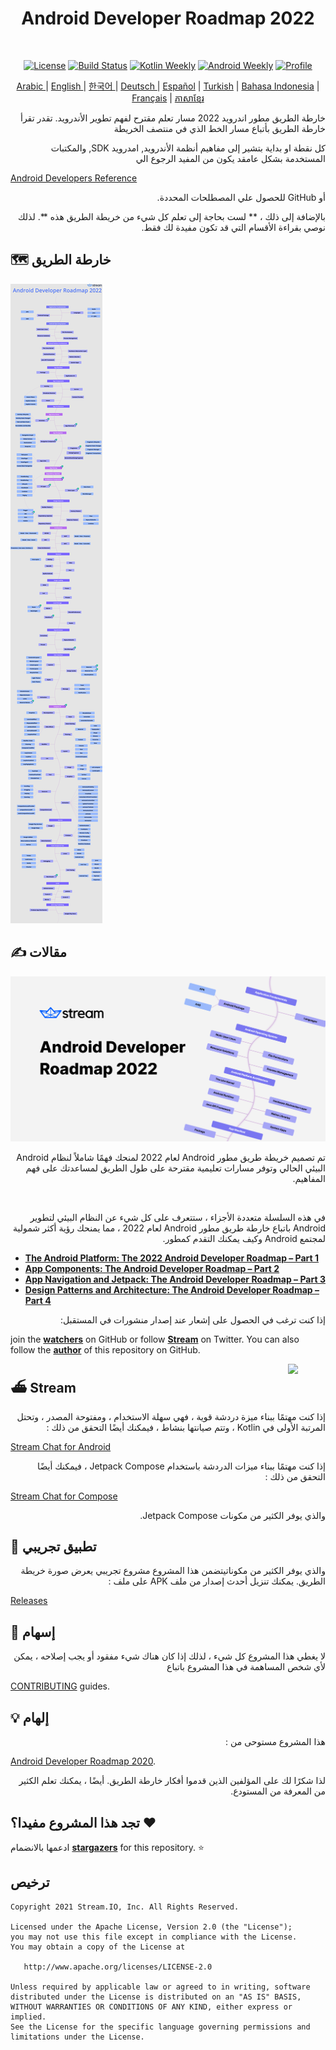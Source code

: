 <h1 align="center">Android Developer Roadmap 2022</h1></br>

<p align="center">
  <a href="https://opensource.org/licenses/Apache-2.0"><img alt="License" src="https://img.shields.io/badge/License-Apache%202.0-blue.svg"/></a>
  <a href="https://github.com/skydoves/android-developer-roadmap/actions/workflows/build.yml"><img alt="Build Status" src="https://github.com/skydoves/android-developer-roadmap/actions/workflows/build.yml/badge.svg"/></a>
  <a href="https://mailchi.mp/kotlinweekly/kotlin-weekly-279"><img alt="Kotlin Weekly" src="https://skydoves.github.io/badges/kotlin-weekly2.svg"/></a>
  <a href="https://androidweekly.net/issues/issue-495"><img alt="Android Weekly" src="https://skydoves.github.io/badges/android-weekly.svg"/></a>
  <a href="https://github.com/skydoves"><img alt="Profile" src="https://skydoves.github.io/badges/skydoves.svg"/></a>
</p>
<p align="center">
<a href="/README_AR.md" target="_blank"> Arabic </a> | <a href="/README.md" target="_blank"> English </a> | <a href="/README_KR.md" target="_blank"> 한국어 </a> | <a href="/README_DE.md" target="_blank"> Deutsch </a>| <a href="/README_ES.md" target="_blank"> Español</a> | <a href="/README_TR.md" target="_blank"> Turkish</a> | <a href="/README_ID.md" target="_blank"> Bahasa Indonesia</a> | <a href="/README_FR.md" target="_blank"> Français</a> | <a href="/README_KHM.md" target="_blank">ភាសាខ្មែរ</a>
</p>

<p dir='rtl' align='right'>خارطة الطريق مطور اندرويد 2022 مسار تعلم مقترح لفهم تطوير الأندرويد. تقدر تقرأ خارطة الطريق بأتباع مسار الخط الذي في منتصف الخريطة</p>

<p dir='rtl' align='right'>كل نقطة او بداية بتشير إلى مفاهيم أنظمة الأندرويد, امدرويد SDK, والمكتبات المستخدمة بشكل عامقد يكون من المفيد الرجوع الي </p>

[Android Developers Reference](https://developer.android.com/reference)
<p dir='rtl' align='right'> أو GitHub للحصول علي المصطلحات المحددة.</p>

<p dir='rtl' align='right'>بالإضافة إلى ذلك ، ** لست بحاجة إلى تعلم كل شيء من خريطة الطريق هذه **. لذلك نوصي بقراءة الأقسام التي قد تكون مفيدة لك فقط.</p>

## 🗺 خارطة الطريق 

![Roadmap](/images/android_developer_roadmap.png)

## ✍️ مقالات 

<a href="https://getstream.io/blog/android-developer-roadmap/"><img src="images/article.png" /></a><br>

<p dir='rtl' align='right'>تم تصميم خريطة طريق مطور Android لعام 2022 لمنحك فهمًا شاملاً لنظام Android البيئي الحالي وتوفر مسارات تعليمية مقترحة على طول الطريق لمساعدتك على فهم المفاهيم.</p>  <br>

<p dir='rtl' align='right'>في هذه السلسلة متعددة الأجزاء ، ستتعرف على كل شيء عن النظام البيئي لتطوير Android باتباع خارطة طريق مطور Android لعام 2022 ، مما يمنحك رؤية أكثر شمولية لمجتمع Android وكيف يمكنك التقدم كمطور.</p>

- **[The Android Platform: The 2022 Android Developer Roadmap – Part 1](https://getstream.io/blog/android-developer-roadmap/)**
- **[App Components: The Android Developer Roadmap – Part 2](https://getstream.io/blog/android-developer-roadmap-part-2/)**
- **[App Navigation and Jetpack: The Android Developer Roadmap – Part 3](https://getstream.io/blog/android-developer-roadmap-part-3/)**
- **[Design Patterns and Architecture: The Android Developer Roadmap – Part 4](https://getstream.io/blog/design-patterns-and-architecture-the-android-developer-roadmap-part-4/)**

<p dir='rtl' align='right'>إذا كنت ترغب في الحصول على إشعار عند إصدار منشورات في المستقبل:</p>

join the **[watchers](https://github.com/skydoves/android-developer-roadmap/watchers)** on GitHub or follow **[Stream](https://twitter.com/getstream_io)** on Twitter. You can also follow the __[author](https://github.com/skydoves)__ of this repository on GitHub.

<a href="https://getstream.io/tutorials/android-chat?utm_source=Github&utm_medium=Github_Repo_Content_Ad&utm_content=Developer&utm_campaign=2022AndroidDeveloperRoadmap&utm_term=DevRelOss">
<img src="https://user-images.githubusercontent.com/24237865/138428440-b92e5fb7-89f8-41aa-96b1-71a5486c5849.png" align="right" width="12%"/>
</a>

## ⛴ Stream

<p dir='rtl' align='right'>إذا كنت مهتمًا ببناء ميزة دردشة قوية ، فهي سهلة الاستخدام ، ومفتوحة المصدر ، وتحتل المرتبة الأولى في Kotlin ، وتتم صيانتها بنشاط ، فيمكنك أيضًا التحقق من ذلك :</p>

[Stream Chat for Android](https://getstream.io/tutorials/android-chat)

<p dir='rtl' align='right'>إذا كنت مهتمًا ببناء ميزات الدردشة باستخدام Jetpack Compose ، فيمكنك أيضًا التحقق من ذلك : </p>

[Stream Chat for Compose](https://getstream.io/chat/compose/tutorial/)

<p dir='rtl' align='right'>والذي يوفر الكثير من مكونات Jetpack Compose.</p>

## 📱 تطبيق تجريبي 

<p dir='rtl' align='right'>والذي يوفر الكثير من مكوناتيتضمن هذا المشروع مشروع تجريبي يعرض صورة خريطة الطريق. يمكنك تنزيل أحدث إصدار من ملف APK على ملف :</p>

[Releases](https://github.com/skydoves/android-developer-roadmap/releases)

## 🤝 إسهام 

<p dir='rtl' align='right'>لا يغطي هذا المشروع كل شيء ، لذلك إذا كان هناك شيء مفقود أو يجب إصلاحه ، يمكن لأي شخص المساهمة في هذا المشروع باتباع</p>

[CONTRIBUTING](CONTRIBUTING.md) guides.

## 💡 إلهام 

<p dir='rtl' align='right'>هذا المشروع مستوحى من : </p>

[Android Developer Roadmap 2020](https://github.com/mobile-roadmap/android-developer-roadmap). 
<p dir='rtl' align='right'>لذا شكرًا لك على المؤلفين الذين قدموا أفكار خارطة الطريق. أيضًا ، يمكنك تعلم الكثير من المعرفة من المستودع.</p>


## تجد هذا المشروع مفيدا؟ :heart:

ادعمها بالانضمام __[stargazers](https://github.com/skydoves/android-developer-roadmap/stargazers)__ for this repository. :star: <br>

## ترخيص 
```
Copyright 2021 Stream.IO, Inc. All Rights Reserved.

Licensed under the Apache License, Version 2.0 (the "License");
you may not use this file except in compliance with the License.
You may obtain a copy of the License at

   http://www.apache.org/licenses/LICENSE-2.0

Unless required by applicable law or agreed to in writing, software
distributed under the License is distributed on an "AS IS" BASIS,
WITHOUT WARRANTIES OR CONDITIONS OF ANY KIND, either express or implied.
See the License for the specific language governing permissions and
limitations under the License.
```
